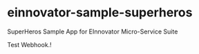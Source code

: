 # einnovator-sample-superheros
SuperHeros Sample App for EInnovator Micro-Service Suite

Test Webhook.!
